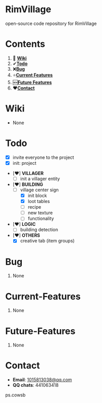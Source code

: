 # RimVillage
open-source code repository for RimVillage

# Contents
1. 📕 [**Wiki**](#Wiki)
2. ✔[**Todo**](#Todo)
3. ❌[**Bug**](#Bug)
4. ⭐[**Current Features**](#Current-Features)
5. 🆕[**Future Features**](#Future-Features)
6. ❤[**Contact**](#Contact)

# Wiki
- None

# Todo
- [x] invite everyone to the project
- [x] init: project
- [❤] **VILLAGER**
  - [ ] init a villager entity
- [❤] **BUILDING**
  - [ ] village center sign
    - [x] init block
    - [x] loot tables
    - [ ] recipe
    - [ ] new texture
    - [ ] functionality
- [❤] **LOGIC**
  - [ ] building detection
- [❤] **OTHERS**
  - [x] creative tab (item groups)

# Bug
1. None

# Current-Features
1. None

# Future-Features
1. None

# Contact
- **Email**: 1015813038@qq.com
- **QQ chats**: 441063418

ps.cowsb
